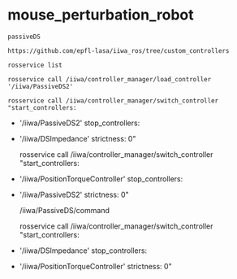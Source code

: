 # mouse_perturbation_robot

	passiveDS

	https://github.com/epfl-lasa/iiwa_ros/tree/custom_controllers

	rosservice list

	rosservice call /iiwa/controller_manager/load_controller '/iiwa/PassiveDS2'

	rosservice call /iiwa/controller_manager/switch_controller "start_controllers:
- '/iiwa/PassiveDS2'
stop_controllers:
- '/iiwa/DSImpedance'
strictness: 0" 

	rosservice call /iiwa/controller_manager/switch_controller "start_controllers:
- '/iiwa/PositionTorqueController'
stop_controllers:
- '/iiwa/PassiveDS2'
strictness: 0" 

	/iiwa/PassiveDS/command



	rosservice call /iiwa/controller_manager/switch_controller "start_controllers:
- '/iiwa/DSImpedance'
stop_controllers:
- '/iiwa/PositionTorqueController'
strictness: 0" 
